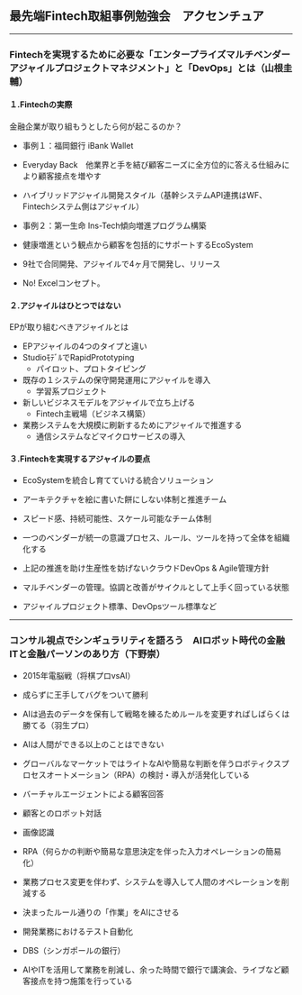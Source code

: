 ## 最先端Fintech取組事例勉強会　アクセンチュア

<hr>

### Fintechを実現するために必要な「エンタープライズマルチベンダーアジャイルプロジェクトマネジメント」と「DevOps」とは（山根圭輔）

#### １.Fintechの実際  
金融企業が取り組もうとしたら何が起こるのか？

* 事例１：福岡銀行 iBank Wallet  
 * Everyday Back　他業界と手を結び顧客ニーズに全方位的に答える仕組みにより顧客接点を増やす  
 * ハイブリッドアジャイル開発スタイル（基幹システムAPI連携はWF、Fintechシステム側はアジャイル）


* 事例２：第一生命 Ins-Tech傾向増進プログラム構築  
 * 健康増進という観点から顧客を包括的にサポートするEcoSystem  
 * 9社で合同開発、アジャイルで4ヶ月で開発し、リリース  
 * No! Excelコンセプト。


#### ２.アジャイルはひとつではない
EPが取り組むべきアジャイルとは

* EPアジャイルの4つのタイプと違い
 * StudioﾓﾃﾞﾙでRapidPrototyping
   * パイロット、プロトタイピング
 * 既存の１システムの保守開発運用にアジャイルを導入
   * 学習系プロジェクト
 * 新しいビジネスモデルをアジャイルで立ち上げる
   * Fintech主戦場（ビジネス構築）
 * 業務システムを大規模に刷新するためにアジャイルで推進する
   * 通信システムなどマイクロサービスの導入

#### ３.Fintechを実現するアジャイルの要点
* EcoSystemを統合し育てていける統合ソリューション


* アーキテクチャを絵に書いた餅にしない体制と推進チーム
 * スピード感、持続可能性、スケール可能なチーム体制
 * 一つのベンダーが統一の意識プロセス、ルール、ツールを持って全体を組織化する


* 上記の推進を助け生産性を妨げないクラウドDevOps & Agile管理方針
 * マルチベンダーの管理。協調と改善がサイクルとして上手く回っている状態
 * アジャイルプロジェクト標準、DevOpsツール標準など

<hr>

### コンサル視点でシンギュラリティを語ろう　AIロボット時代の金融ITと金融パーソンのあり方（下野崇）
* 2015年電脳戦（将棋プロvsAI）  
 * 成らずに王手してバグをついて勝利
 * AIは過去のデータを保有して戦略を練るためルールを変更すればしばらくは勝てる（羽生プロ）


* AIは人間ができる以上のことはできない


* グローバルなマーケットではライトなAIや簡易な判断を伴うロボティクスプロセスオートメーション（RPA）の検討・導入が活発化している
 * バーチャルエージェントによる顧客回答  
 * 顧客とのロボット対話  
 * 画像認識


* RPA（何らかの判断や簡易な意思決定を伴った入力オペレーションの簡易化）  
 * 業務プロセス変更を伴わず、システムを導入して人間のオペレーションを削減する
 * 決まったルール通りの「作業」をAIにさせる
 * 開発業務におけるテスト自動化


* DBS（シンガポールの銀行）
 * AIやITを活用して業務を削減し、余った時間で銀行で講演会、ライブなど顧客接点を持つ施策を行っている
